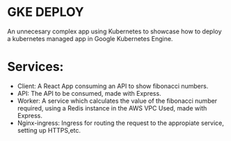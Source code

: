 # GKE DEPLOY
An unnecesary complex app using Kubernetes to showcase how to deploy a kubernetes managed app in Google Kubernetes Engine.
# Services:
- Client: A React App consuming an API to show fibonacci numbers.
- API: The API to be consumed, made with Express.
- Worker: A service which calculates the value of the fibonacci number required, using a Redis instance in the AWS VPC Used, made with Express.
- Nginx-ingress: Ingress for routing the request to the appropiate service, setting up HTTPS,etc.
